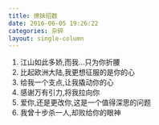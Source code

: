 ```yaml
---
title: 撩妹招数
date: 2016-06-05 19:26:22
categories: 杂碎
layout: single-column
---
```


1. 江山如此多娇,而我...只为你折腰
2. 比起欧洲大陆,我更想征服的是你的心
3. 给我一个支点,让我撬动你的心
4. 感谢万有引力,将我拉向你
5. 爱你,还是更改你,这是一个值得深思的问题
6. 我曾十步杀一人,却败给你的眼神

